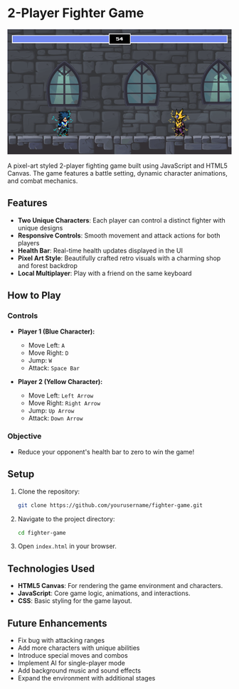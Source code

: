 # 2-Player Fighter Game

![Game Screenshot](./img/fighter-game-screenshot.png)

A pixel-art styled 2-player fighting game built using JavaScript and HTML5 Canvas. The game features a battle setting, dynamic character animations, and combat mechanics. 

## Features

- **Two Unique Characters**: Each player can control a distinct fighter with unique designs
- **Responsive Controls**: Smooth movement and attack actions for both players
- **Health Bar**: Real-time health updates displayed in the UI
- **Pixel Art Style**: Beautifully crafted retro visuals with a charming shop and forest backdrop
- **Local Multiplayer**: Play with a friend on the same keyboard

## How to Play

### Controls

- **Player 1 (Blue Character):**
  - Move Left: `A`
  - Move Right: `D`
  - Jump: `W`
  - Attack: `Space Bar`

- **Player 2 (Yellow Character):**
  - Move Left: `Left Arrow`
  - Move Right: `Right Arrow`
  - Jump: `Up Arrow`
  - Attack: `Down Arrow`

### Objective

- Reduce your opponent's health bar to zero to win the game!

## Setup

1. Clone the repository:
   ```bash
   git clone https://github.com/yourusername/fighter-game.git
   ```
2. Navigate to the project directory:
   ```bash
   cd fighter-game
   ```
3. Open `index.html` in your browser.

## Technologies Used

- **HTML5 Canvas**: For rendering the game environment and characters.
- **JavaScript**: Core game logic, animations, and interactions.
- **CSS**: Basic styling for the game layout.

## Future Enhancements

- Fix bug with attacking ranges
- Add more characters with unique abilities
- Introduce special moves and combos
- Implement AI for single-player mode
- Add background music and sound effects
- Expand the environment with additional stages


